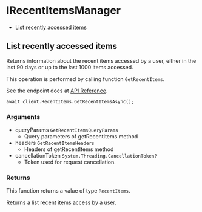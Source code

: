 # IRecentItemsManager


- [List recently accessed items](#list-recently-accessed-items)

## List recently accessed items

Returns information about the recent items accessed
by a user, either in the last 90 days or up to the last
1000 items accessed.

This operation is performed by calling function `GetRecentItems`.

See the endpoint docs at
[API Reference](https://developer.box.com/reference/get-recent-items/).

<!-- sample get_recent_items -->
```
await client.RecentItems.GetRecentItemsAsync();
```

### Arguments

- queryParams `GetRecentItemsQueryParams`
  - Query parameters of getRecentItems method
- headers `GetRecentItemsHeaders`
  - Headers of getRecentItems method
- cancellationToken `System.Threading.CancellationToken?`
  - Token used for request cancellation.


### Returns

This function returns a value of type `RecentItems`.

Returns a list recent items access by a user.


